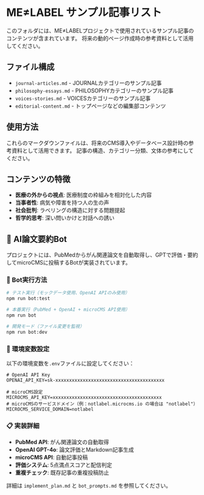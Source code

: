 # ME≠LABEL サンプル記事リスト

このフォルダには、ME≠LABELプロジェクトで使用されているサンプル記事のコンテンツが含まれています。
将来の動的ページ作成時の参考資料として活用してください。

## ファイル構成

- `journal-articles.md` - JOURNALカテゴリーのサンプル記事
- `philosophy-essays.md` - PHILOSOPHYカテゴリーのサンプル記事  
- `voices-stories.md` - VOICESカテゴリーのサンプル記事
- `editorial-content.md` - トップページなどの編集部コンテンツ

## 使用方法

これらのマークダウンファイルは、将来のCMS導入やデータベース設計時の参考資料として活用できます。
記事の構造、カテゴリー分類、文体の参考にしてください。

## コンテンツの特徴

- **医療の外からの視点**: 医療制度の枠組みを相対化した内容
- **当事者性**: 病気や障害を持つ人の生の声
- **社会批判**: ラベリングの構造に対する問題提起
- **哲学的思考**: 深い問いかけと対話への誘い

## 🤖 AI論文要約Bot

プロジェクトには、PubMedからがん関連論文を自動取得し、GPTで評価・要約してmicroCMSに投稿するBotが実装されています。

### 🚀 Bot実行方法

```bash
# テスト実行（モックデータ使用、OpenAI APIのみ使用）
npm run bot:test

# 本番実行（PubMed + OpenAI + microCMS API使用）
npm run bot

# 開発モード（ファイル変更を監視）
npm run bot:dev
```

### 🔐 環境変数設定

以下の環境変数を`.env`ファイルに設定してください：

```env
# OpenAI API Key
OPENAI_API_KEY=sk-xxxxxxxxxxxxxxxxxxxxxxxxxxxxxxxxxxxxxxxx

# microCMS設定
MICROCMS_API_KEY=xxxxxxxxxxxxxxxxxxxxxxxxxxxxxxxxxxxxxxxx
# microCMSのサービスドメイン（例：notlabel.microcms.io の場合は "notlabel"）
MICROCMS_SERVICE_DOMAIN=notlabel
```

### 📋 実装詳細

- **PubMed API**: がん関連論文の自動取得
- **OpenAI GPT-4o**: 論文評価とMarkdown記事生成
- **microCMS API**: 自動記事投稿
- **評価システム**: 5点満点スコアと配信判定
- **重複チェック**: 既存記事の重複投稿防止

詳細は `implement_plan.md` と `bot_prompts.md` を参照してください。 